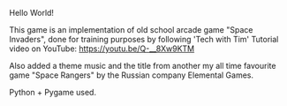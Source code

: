 Hello World!

This game is an implementation of old school arcade game "Space Invaders", 
done for training purposes by following 'Tech with Tim' Tutorial
video on YouTube: https://youtu.be/Q-__8Xw9KTM

Also added a theme music and the title from another 
my all time favourite game "Space Rangers" by the Russian company Elemental Games.

Python + Pygame used.

